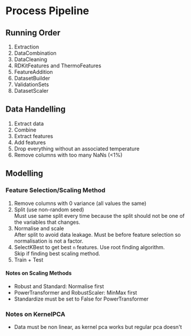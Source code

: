 # Process Pipeline

## Running Order

1. Extraction
2. DataCombination
3. DataCleaning
4. RDKitFeatures and ThermoFeatures
5. FeatureAddition
6. DatasetBuilder
7. ValidationSets
8. DatasetScaler

## Data Handelling

1. Extract data
2. Combine
3. Extract features
4. Add features
5. Drop everything without an associated temperature
6. Remove columns with too many NaNs (<1%)

## Modelling

### Feature Selection/Scaling Method

1. Remove columns with 0 variance (all values the same)
2. Split (use non-random seed)  
    Must use same split every time because the split should not be one of the variables that changes.
3. Normalise and scale  
   After split to avoid data leakage. Must be before feature selection so normalisation is not a factor.
4. SelectKBest to get best `n` features. Use root finding algorithm.  
    Skip if finding best scaling method.
5. Train + Test

#### Notes on Scaling Methods

- Robust and Standard: Normalise first
- PowerTransformer and RobustScaler: MinMax first
- Standardize must be set to False for PowerTransformer

### Notes on KernelPCA

- Data must be non linear, as kernel pca works but regular pca doesn't
